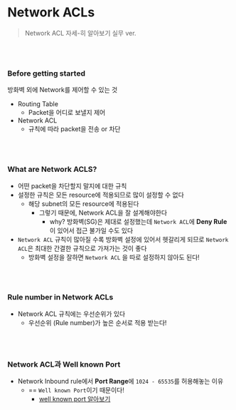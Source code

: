 # Network ACLs

> Network ACL 자세-히 알아보기 실무 ver.

<br>

<br>

### Before getting started

방화벽 외에 Network를 제어할 수 있는 것

- Routing Table
  - Packet을 어디로 보낼지 제어
- Network ACL
  - 규칙에 따라 packet을 전송 or 차단

<br>

<br>

### What are Network ACLS?

- 어떤 packet을 차단할지 말지에 대한 규칙
- 설정한 규칙은 모든 resource에 적용되므로 많이 설정할 수 없다
  - 해당 subnet의 모든 resource에 적용된다
    - 그렇기 때문에, Network ACL을 잘 설계해야한다
      - why? 방화벽(SG)은 제대로 설정했는데 `Network ACL`에 **Deny Rule**이 있어서 접근 불가일 수도 있다
- `Network ACL` 규칙이 많아질 수록 방화벽 설정에 있어서 헷갈리게 되므로 `Network ACL`은 최대한 간결한 규칙으로 가져가는 것이 좋다
  - 방화벽 설정을 잘하면 `Network ACL` 을 따로 설정하지 않아도 된다!

<br>

<br>

### Rule number in Network ACLs

- Network ACL 규칙에는 우선순위가 있다
  - 우선순위 (Rule number)가 높은 순서로 적용 받는다!

<br>

<br>

### Network ACL과 Well known Port

- Network Inbound rule에서 **Port Range**에 `1024 - 65535`를 허용해놓는 이유
  - == `Well known Port`이기 때문이다!
    - [well known port 알아보기](https://chloe-codes1.gitbook.io/til/network/11_tcp_and_udp#1-layer-4-protocol-tcp-udp-and-service-port)
